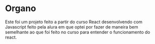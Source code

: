 # Organo
Este foi um projeto feito a partir do curso React desenvolvendo com Javascript feito pela alura em que optei por fazer de maneira bem semelhante ao que foi feito no curso para entender o funcionamento do react.
